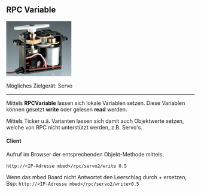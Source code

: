 ## RPC Variable

![](../../images/actors/ServoOpen.png) 

Mögliches Zielgerät: Servo

- - -

Mittels **RPCVariable** lassen sich lokale Variablen setzen. Diese Variablen können gesetzt **write** oder gelesen **read** werden.

Mittels Ticker u.ä. Varianten lassen sich damit auch Objektwerte setzen, welche von RPC nicht unterstützt werden, z.B. Servo&#039;s.

#### Client 

Aufruf im Browser der entsprechenden Objekt-Methode mittels:

	http://<IP-Adresse mbed>/rpc/servo2/write 0.5
	
Wenn das mbed Board nicht Antwortet den Leerschlag durch + ersetzen, Bsp: `http://<IP-Adresse mbed>/rpc/servo2/write+0.5`